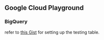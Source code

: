 ## Google Cloud Playground

### BigQuery
refer to [this Gist](https://gist.github.com/bindiego/17898d41e98fae201ce2c1d1da3ba9fc) for setting up the testing table.
